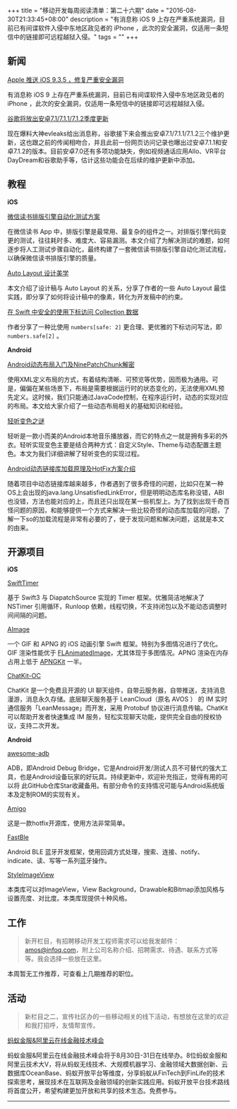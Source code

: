 +++
title = "移动开发每周阅读清单：第二十六期"
date = "2016-08-30T21:33:45+08:00"
description = "有消息称 iOS 9 上存在严重系统漏洞，目前已有间谍软件入侵中东地区政见者的 iPhone ，此次的安全漏洞，仅适用一条短信中的链接即可远程越狱入侵。"
tags = ""
+++


## 新闻

[Apple 推送 iOS 9.3.5 ，修复严重安全漏洞](http://appleinsider.com/articles/16/08/25/dangerous-targeted-iphone-attack-nullified-by-apple-with-ios-935-patch)

有消息称 iOS 9 上存在严重系统漏洞，目前已有间谍软件入侵中东地区政见者的 iPhone ，此次的安全漏洞，仅适用一条短信中的链接即可远程越狱入侵。

[谷歌将放出安卓7.1/7.1.1/7.1.2季度更新](http://www.ithome.com/html/android/253064.htm)

现在爆料大神evleaks给出消息称，谷歌接下来会推出安卓7.1/7.1.1/7.1.2三个维护更新，这也跟之前的传闻相吻合，并且此前一份网页访问记录也曝出过安卓7.1.1和安卓7.1.2的版本。目前安卓7.0还有多项功能缺失，例如视频通话应用Allo、VR平台DayDream和谷歌助手等，估计这些功能会在后续的维护更新中添加。

## 教程

**iOS**

[微信读书排版引擎自动化测试方案](http://wereadteam.github.io/2016/08/23/Typesetter/)

在微信读书 App 中，排版引擎是最常用、最复杂的组件之一。对排版引擎代码变更的测试，往往耗时多、难度大、容易漏测。本文介绍了为解决测试的难题，如何逐步将人工测试步骤自动化，最终构建了一套微信读书排版引擎自动化测试流程，以确保微信读书排版引擎的质量。

[Auto Layout 设计美学](http://blog.callmewhy.com/2016/08/24/autolayout-design-aesthetic/)

本文介绍了设计稿与 Auto Layout 的关系，分享了作者的一些 Auto Layout 最佳实践，即分享了如何将设计稿中的像素，转化为开发稿中的约束。

[在 Swift 中安全的使用下标访问 Collection 数据](https://medium.com/@JegnuX/safe-collection-subsripting-in-swift-3771f16f883#.mlv1ukkgv)

作者分享了一种比使用 `numbers[safe: 2]` 更合理、更优雅的下标访问写法，即 `numbers.safe[2]` 。

**Android**

[Android动态布局入门及NinePatchChunk解密](https://mp.weixin.qq.com/s?__biz=MzI1NjEwMTM4OA==&mid=2651232105&idx=1&sn=fcc4fa956f329f839f2a04793e7dd3b9&scene=0)

使用XML定义布局的方式，有着结构清晰、可预览等优势，因而极为通用。可是，偏偏在某些场景下，布局是需要根据运行时的状态变化的，无法使用XML预先定义。这时候，我们只能通过JavaCode控制，在程序运行时，动态的实现对应的布局。本文给大家介绍了一些动态布局相关的基础知识和经验。

[轻听变色之谜](https://mp.weixin.qq.com/s?__biz=MzI1NjEwMTM4OA==&mid=2651232087&idx=1&sn=c8cd60ccc3b220759b44c5b951ae3cfb&scene=0)

轻听是一款小而美的Android本地音乐播放器，而它的特点之一就是拥有多彩的外衣。轻听实现变色主要是结合两种方式：自定义Style、Theme与动态配置主题色。本文为我们详细讲解了轻听变色的实现过程。

[Android动态链接库加载原理及HotFix方案介绍](http://mp.weixin.qq.com/s?__biz=MzA3NTYzODYzMg==&mid=2653577702&idx=1&sn=1288c77cd8fc2db68dc92cf18d675ace&scene=4#wechat_redirect)

随着项目中动态链接库越来越多，作者遇到了很多奇怪的问题，比如只在某一种OS上会出现的java.lang.UnsatisfiedLinkError，但是明明动态库名称没错，ABI也没错，方法也能对应的上，而且还只出现在某一些机型上。为了找到出现千奇百怪问题的原因，和能够提供一个方式来解决一些比较奇怪的动态库加载的问题，了解一下so的加载流程是非常有必要的了，便于发现问题和解决问题，这就是本文的由来。



## 开源项目

**iOS**

[SwiftTimer](https://github.com/100mango/SwiftTimer)

基于 Swift3 与 DiapatchSource 实现的 Timer 框架。优雅简洁地解决了 NSTimer 引用循环，Runloop 依赖，线程切换，不支持闭包以及不能动态调整时间间隔的问题。

[AImage](https://github.com/wangjwchn/AImage)

一个 GIF 和 APNG 的 iOS 动画引擎 Swift 框架。特别为多图情况进行了优化。GIF 渲染性能优于 [FLAnimatedImage](https://github.com/Flipboard/FLAnimatedImage)，尤其体现于多图情况。APNG 渲染在内存占用上低于 [APNGKit](https://github.com/onevcat/APNGKit) 一半。

[ChatKit-OC](https://github.com/leancloud/ChatKit-OC)

ChatKit 是一个免费且开源的 UI 聊天组件，自带云服务器，自带推送，支持消息漫游，消息永久存储。底层聊天服务基于 LeanCloud（原名 AVOS ） 的 IM 实时通信服务「LeanMessage」而开发，采用 Protobuf 协议进行消息传输。ChatKit 可以帮助开发者快速集成 IM 服务，轻松实现聊天功能，提供完全自由的授权协议，支持二次开发。


**Android**

[awesome-adb](https://github.com/mzlogin/awesome-adb)

ADB，即Android Debug Bridge，它是Android开发/测试人员不可替代的强大工具，也是Android设备玩家的好玩具。持续更新中，欢迎补充指正，觉得有用的可以将 此GitHub仓库Star收藏备用。有部分命令的支持情况可能与Android系统版本及定制ROM的实现有关。

[Amigo](https://github.com/eleme/Amigo)

这是一款hotfix开源库，使用方法非常简单。

[FastBle](https://github.com/Jasonchenlijian/FastBle)

Android BLE 蓝牙开发框架，使用回调方式处理，搜索、连接、notify、indicate、读、写等一系列蓝牙操作。

[StyleImageView](https://github.com/chengdazhi/StyleImageView)

本类库可以对ImageView，View Background，Drawable和Bitmap添加风格与设置亮度、对比度。本类库现提供十种风格。

## 工作

> 新开栏目，有招聘移动开发工程师需求可以给我发邮件：amos@infoq.com，附上公司名称介绍、招聘需求、待遇、联系方式等等。我会选择一些放在这里。

本周暂无工作推荐，可查看上几期推荐的职位。

## 活动

> 新栏目之二，宣传社区办的一些移动相关的线下活动，有想放在这里的欢迎和我打招呼，友情帮宣传。

[蚂蚁金服&阿里云在线金融技术峰会](http://click.aliyun.com/m/5653/)

蚂蚁金服&阿里云在线金融技术峰会将于8月30日-31日在线举办。8位蚂蚁金服和阿里云技术大V，将从蚂蚁无线技术、大规模机器学习、金融领域大数据创新、云数据库OceanBase、蚂蚁开放平台等维度，分享蚂蚁从FinTech到FinLife的技术探索思考，展现技术在互联网及金融领域的创新实践应用。蚂蚁开放平台技术路线将首度公开，希望构建更加开放和共享的技术生态。免费参与。


----
